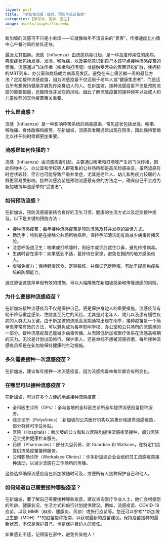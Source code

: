 ```yaml
---
layout: post
title:  "新加坡流感：症状、预防与疫苗指南"
categories: [新加坡、医学、医生]
image: assets/images/flu.webp
---
```


新加坡的流感可不只是小麻烦——它就像每年不请自来的“贵客”，传播速度比小贩中心午餐时间的排队还快。

最近尤其猖獗。流感（Influenza）由流感病毒引起，是一种高度传染性的疾病，典型症状包括发烧、发冷、喉咙痛，以及突然意识到自己本该早点接种流感疫苗的懊悔。流感通过飞沫传播（咳嗽和打喷嚏）或接触受污染的表面轻松扩散，使拥挤的MRT列车、办公室和商场成为病毒高发区。避免在床上痛苦躺一周的最佳方法？定期接种流感疫苗，因为流感疫苗不仅适用于老年人或“健康焦虑者”，而是适合所有想保持健康并避免传染身边人的人。在新加坡，接种流感疫苗不仅是预防流感的重要措施，还能降低并发症的风险，因此了解流感疫苗的接种频率以及成人和儿童推荐的其他疫苗至关重要。

### 什么是流感？

流感（Influenza）是一种影响呼吸系统的病毒感染，常见症状包括发烧、咳嗽、喉咙痛、身体酸痛和疲劳。在新加坡，流感高发期通常出现在雨季，因此保持警惕比以往任何时候都更加重要。

### 流感是如何传播的？

流感（Influenza）由流感病毒引起，主要通过咳嗽和打喷嚏产生的飞沫传播，因此购物中心、办公室和学校等人群密集的公共场所都是高风险感染区。虽然流感有时症状较轻，但它也可能导致严重并发症，尤其是老年人、幼儿和免疫力较弱的人群更容易受影响。接种流感疫苗是预防流感最有效的方法之一，确保自己不会成为新加坡每年流感季的“受害者”。

### 如何预防流感？

在新加坡，预防流感需要结合良好的卫生习惯、健康的生活方式以及定期接种疫苗。以下是关键的预防方法：

+ 接种流感疫苗：每年接种流感疫苗是预防流感及其并发症的最佳方式。
+ 勤洗手：特别是在接触公共场所物品后，保持手部清洁能有效减少病毒传播风险。
+ 注意呼吸道卫生：咳嗽或打喷嚏时，用纸巾或手肘遮住口鼻，避免传播病毒。
+ 生病时留在家中：如果感到不适，最好待在家里，避免在拥挤的地方感染他人。
+ 增强免疫力：保持健康饮食、定期锻炼，并保证充足睡眠，有助于提高免疫系统的防御能力。

通过遵循这些简单但有效的措施，可以大幅降低在新加坡感染和传播流感的风险。

### 为什么要接种流感疫苗？

在新加坡接种流感疫苗不仅是保护自己，更是保护身边人的重要措施。流感疫苗有助于降低重症感染、住院甚至死亡的风险，尤其是对老年人、幼儿以及患有慢性疾病的人群尤为关键。由于新加坡的流感高发期通常出现在雨季，接种疫苗是一个简单但非常有效的方法，可以避免成为每年影响学校、办公室和公共场所的流感潮的一部分。接种流感疫苗还能减少病毒传播，从而降低新加坡医疗体系在流感高峰期的压力。无论是计划出国旅行、保护家人，还是单纯不想被流感折磨，每年接种流感疫苗都是在新加坡保持健康的主动措施。

### 多久需要接种一次流感疫苗？
在新加坡，建议每年接种一次流感疫苗，因为流感病毒株每年都会有所变化。

### 在哪里可以接种流感疫苗？

在新加坡，可以在多个方便的地点接种流感疫苗：

+ 全科医生诊所（GPs）：全岛各地的全科医生诊所全年提供流感疫苗接种服务。
+ 综合诊所（Polyclinics）：新加坡的公共医疗机构以实惠价格提供流感疫苗，部分群体可享受补贴。
+ 医院（Hospitals）：新加坡的公立和私立医院均提供流感疫苗接种，部分医院还会提供健康检查服务。
+ 药房（Pharmacies）：部分大型药房，如 Guardian 和 Watsons，在特定门店提供流感疫苗接种服务。
+ 公司职场诊所（Workplace Clinics）：许多新加坡企业会组织员工流感疫苗接种活动，以减少流感在工作场所的传播。

这些选择确保流感疫苗在新加坡随时可及，方便所有人接种保护自己和他人。

### 如何知道自己需要接种哪些疫苗？

在新加坡，要了解自己需要接种哪些疫苗，建议咨询医疗专业人士，他们会根据您的年龄、健康状况、生活方式和旅行计划提供建议。例如，流感疫苗、COVID-19 疫苗，以及 MMR（麻疹、腮腺炎、风疹）或旅行疫苗等。您还可以参考**新加坡卫生部（MOH）**的疫苗接种指南，以获取最新的疫苗建议。保持疫苗接种的最新状态，不仅是保护自己，也是保护身边人的责任。

如果感到不适，记得留在家中，避免传染他人！


